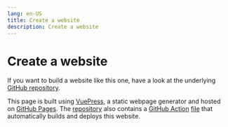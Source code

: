```yaml
---
lang: en-US
title: Create a website
description: Create a website
---
```


# Create a website

If you want to build a website like this one, have a look at the underlying [GitHub repository][git].

This page is built using [VuePress][vuepress], a static webpage generator and hosted on [GitHub Pages][ghp].
The [repository][git] also contains a [GitHub Action][gha] [file][workflow] that automatically builds and deploys this website.

[git]: https://github.com/rGunti/how-did-that-work
[vuepress]: https://v2.vuepress.vuejs.org/
[ghp]: https://pages.github.com/
[gha]: https://docs.github.com/en/actions
[workflow]: https://github.com/rGunti/how-did-that-work/blob/main/.github/workflows/docs.yml
